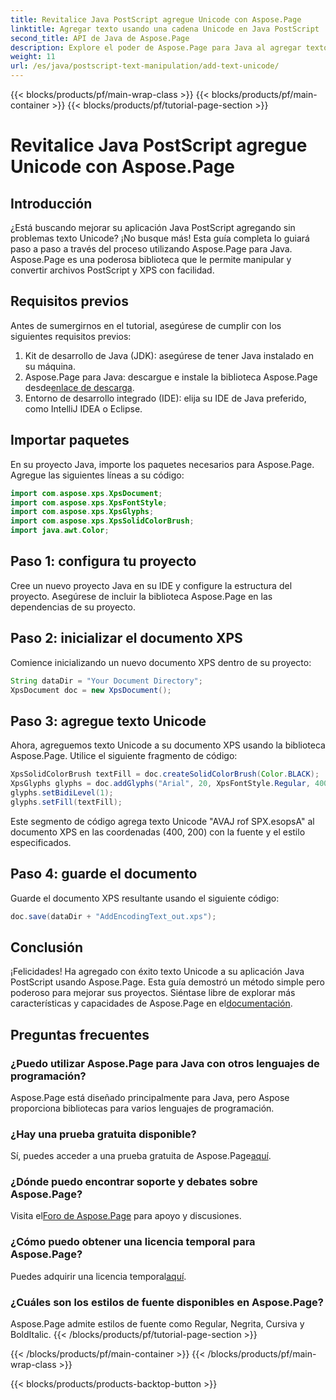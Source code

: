 ```yaml
---
title: Revitalice Java PostScript agregue Unicode con Aspose.Page
linktitle: Agregar texto usando una cadena Unicode en Java PostScript
second_title: API de Java de Aspose.Page
description: Explore el poder de Aspose.Page para Java al agregar texto Unicode a sus proyectos PostScript. Siga nuestra guía paso a paso para una integración perfecta. ¡Descargar ahora!
weight: 11
url: /es/java/postscript-text-manipulation/add-text-unicode/
---
```


{{< blocks/products/pf/main-wrap-class >}}
{{< blocks/products/pf/main-container >}}
{{< blocks/products/pf/tutorial-page-section >}}

# Revitalice Java PostScript agregue Unicode con Aspose.Page

## Introducción
¿Está buscando mejorar su aplicación Java PostScript agregando sin problemas texto Unicode? ¡No busque más! Esta guía completa lo guiará paso a paso a través del proceso utilizando Aspose.Page para Java. Aspose.Page es una poderosa biblioteca que le permite manipular y convertir archivos PostScript y XPS con facilidad.
## Requisitos previos
Antes de sumergirnos en el tutorial, asegúrese de cumplir con los siguientes requisitos previos:
1. Kit de desarrollo de Java (JDK): asegúrese de tener Java instalado en su máquina.
2.  Aspose.Page para Java: descargue e instale la biblioteca Aspose.Page desde[enlace de descarga](https://releases.aspose.com/page/java/).
3. Entorno de desarrollo integrado (IDE): elija su IDE de Java preferido, como IntelliJ IDEA o Eclipse.
## Importar paquetes
En su proyecto Java, importe los paquetes necesarios para Aspose.Page. Agregue las siguientes líneas a su código:
```java
import com.aspose.xps.XpsDocument;
import com.aspose.xps.XpsFontStyle;
import com.aspose.xps.XpsGlyphs;
import com.aspose.xps.XpsSolidColorBrush;
import java.awt.Color;
```
## Paso 1: configura tu proyecto
Cree un nuevo proyecto Java en su IDE y configure la estructura del proyecto. Asegúrese de incluir la biblioteca Aspose.Page en las dependencias de su proyecto.
## Paso 2: inicializar el documento XPS
Comience inicializando un nuevo documento XPS dentro de su proyecto:
```java
String dataDir = "Your Document Directory";
XpsDocument doc = new XpsDocument();
```
## Paso 3: agregue texto Unicode
Ahora, agreguemos texto Unicode a su documento XPS usando la biblioteca Aspose.Page. Utilice el siguiente fragmento de código:
```java
XpsSolidColorBrush textFill = doc.createSolidColorBrush(Color.BLACK);
XpsGlyphs glyphs = doc.addGlyphs("Arial", 20, XpsFontStyle.Regular, 400f, 200f, "AVAJ rof SPX.esopsA");
glyphs.setBidiLevel(1);
glyphs.setFill(textFill);
```
Este segmento de código agrega texto Unicode "AVAJ rof SPX.esopsA" al documento XPS en las coordenadas (400, 200) con la fuente y el estilo especificados.
## Paso 4: guarde el documento
Guarde el documento XPS resultante usando el siguiente código:
```java
doc.save(dataDir + "AddEncodingText_out.xps");
```
## Conclusión
¡Felicidades! Ha agregado con éxito texto Unicode a su aplicación Java PostScript usando Aspose.Page. Esta guía demostró un método simple pero poderoso para mejorar sus proyectos.
 Siéntase libre de explorar más características y capacidades de Aspose.Page en el[documentación](https://reference.aspose.com/page/java/).
## Preguntas frecuentes
### ¿Puedo utilizar Aspose.Page para Java con otros lenguajes de programación?
Aspose.Page está diseñado principalmente para Java, pero Aspose proporciona bibliotecas para varios lenguajes de programación.
### ¿Hay una prueba gratuita disponible?
 Sí, puedes acceder a una prueba gratuita de Aspose.Page[aquí](https://releases.aspose.com/).
### ¿Dónde puedo encontrar soporte y debates sobre Aspose.Page?
 Visita el[Foro de Aspose.Page](https://forum.aspose.com/c/page/39) para apoyo y discusiones.
### ¿Cómo puedo obtener una licencia temporal para Aspose.Page?
 Puedes adquirir una licencia temporal[aquí](https://purchase.aspose.com/temporary-license/).
### ¿Cuáles son los estilos de fuente disponibles en Aspose.Page?
Aspose.Page admite estilos de fuente como Regular, Negrita, Cursiva y BoldItalic.
{{< /blocks/products/pf/tutorial-page-section >}}

{{< /blocks/products/pf/main-container >}}
{{< /blocks/products/pf/main-wrap-class >}}

{{< blocks/products/products-backtop-button >}}
